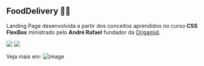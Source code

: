 
## FoodDelivery :biking_man:
Landing Page desenvolvida a partir dos conceitos aprendidos no curso **CSS FlexBox** ministrado pelo **André Rafael** fundador da [Origamid](https://www.origamid.com/).

 <img src="https://img.shields.io/badge/html5%20-%23E34F26.svg?&style=for-the-badge&logo=html5&logoColor=white"/> <img src="https://img.shields.io/badge/css3%20-%231572B6.svg?&style=for-the-badge&logo=css3&logoColor=white"/> 

Veja mais em:
![image](/img/flexbox.gif)